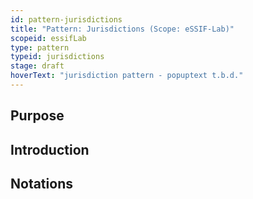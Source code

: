 ```yaml
---
id: pattern-jurisdictions
title: "Pattern: Jurisdictions (Scope: eSSIF-Lab)"
scopeid: essifLab
type: pattern
typeid: jurisdictions
stage: draft
hoverText: "jurisdiction pattern - popuptext t.b.d."
---
```

<!-- A pattern captures/describes a set of concepts, relations between them, and rules or constraints that (instances) thereof comply with. As such, it is a concise and possibly formal description of a coherent set of ideas, a mental model if you will, that can be used to facilitate one's thinking about/with these concepts.
Please fill in the placeholders in this file as follows:
- `<ExistingScopeID>`: machine readable text that identifies the scope in which this pattern is defined;
- `<Existing Scope>`: human readable text that identifies the scope in which this pattern is defined;
- `<NewPatternID>`: machine readable text that identifies this pattern within <ExistingScopeID>;
- `<New Pattern>`: human readable text that identifies this pattern within <Existing Scope>;
-->

## Purpose
<!-- Concisely describe what can you do with the pattern that is (at least) harder if you didn't have it. -->

## Introduction
<!-- Gently introduce the pattern, by referring to real-world situations and using colloquial terms, so that when someone has read the text, (s)he knows what it is about, and is ready to delve into the specifics of the pattern. -->

## Notations
<!-- This (optional) section specifies the notations that are used, or refers to such a specification. -->

## <!-- any number of other sections, as is fit for describing the pattern -->
<!-- text as appropriate for such a section -->

<!--
---
## Footnotes

[//]: # This (optional) section contains any footnotes that may have been specified in the text above.

[^1]: the text for footnote [^1] goes here.

-->